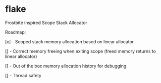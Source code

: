 # flake
Frostbite inspired Scope Stack Allocator

Roadmap:

[x] - Scoped stack memory allocation based on linear allocator

[] - Correct memory freeing when exiting scope (freed memory returns to linear allocator)

[] - Out of the box memory allocation history for debugging

[] - Thread safety
